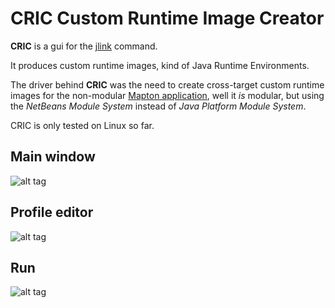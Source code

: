 # CRIC Custom Runtime Image Creator
**CRIC**  is a gui for the [jlink](https://docs.oracle.com/en/java/javase/15/docs/specs/man/jlink.html) command.

It produces custom runtime images, kind of Java Runtime Environments.

The driver behind **CRIC** was the need to create cross-target custom runtime images for the non-modular [Mapton application](https://mapton.org/), well it *is* modular, but using the *NetBeans Module System* instead of *Java Platform Module System*.

CRIC is only tested on Linux so far.

## Main window
![alt tag](https://trixon.se/files/screenshots/cric_appstream01.png)
## Profile editor
![alt tag](https://trixon.se/files/screenshots/cric_appstream02.png)
## Run
![alt tag](https://trixon.se/files/screenshots/cric_appstream03.png)
